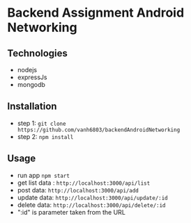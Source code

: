 # __Backend Assignment Android Networking__

## Technologies
- nodejs
- expressJs
- mongodb

## Installation
- step 1: `git clone https://github.com/vanh6803/backendAndroidNetworking`
- step 2: `npm install`

## Usage
- run app `npm start`
- get list data : `http://localhost:3000/api/list`
- post data:  `http://localhost:3000/api/add`
- update data:  `http://localhost:3000/api/update/:id`
- delete data:  `http://localhost:3000/api/delete/:id`
- ":id" is parameter taken from the URL

